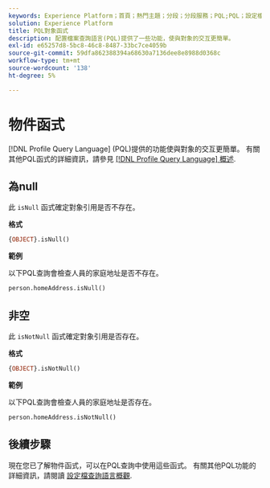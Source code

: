```yaml
---
keywords: Experience Platform；首頁；熱門主題；分段；分段服務；PQL;PQL；設定檔查詢語言；物件函式；物件；
solution: Experience Platform
title: PQL對象函式
description: 配置檔案查詢語言(PQL)提供了一些功能，使與對象的交互更簡單。
exl-id: e65257d8-5bc8-46c8-8487-33bc7ce4059b
source-git-commit: 59dfa862388394a68630a7136dee8e8988d0368c
workflow-type: tm+mt
source-wordcount: '138'
ht-degree: 5%

---
```


# 物件函式

[!DNL Profile Query Language] (PQL)提供的功能使與對象的交互更簡單。 有關其他PQL函式的詳細資訊，請參見 [[!DNL Profile Query Language] 概述](./overview.md).

## 為null

此 `isNull` 函式確定對象引用是否不存在。

**格式**

```sql
{OBJECT}.isNull()
```

**範例**

以下PQL查詢會檢查人員的家庭地址是否不存在。

```sql
person.homeAddress.isNull()
```

## 非空

此 `isNotNull` 函式確定對象引用是否存在。

**格式**

```sql
{OBJECT}.isNotNull()
```

**範例**

以下PQL查詢會檢查人員的家庭地址是否存在。

```sql
person.homeAddress.isNotNull()
```

## 後續步驟

現在您已了解物件函式，可以在PQL查詢中使用這些函式。 有關其他PQL功能的詳細資訊，請閱讀 [設定檔查詢語言概觀](./overview.md).
